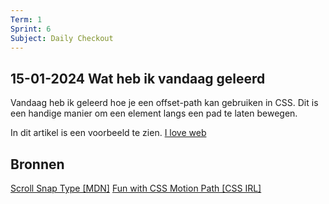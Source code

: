 ```yaml
---
Term: 1  
Sprint: 6  
Subject: Daily Checkout  
---
```


## 15-01-2024 Wat heb ik vandaag geleerd

Vandaag heb ik geleerd hoe je een offset-path kan gebruiken in CSS. Dit is een handige manier om een element langs een pad te laten bewegen.

In dit artikel is een voorbeeld te zien.
[I love web](https://divaninl.github.io/i-love-web/semester1.html#s6-offset-path)

## Bronnen

[Scroll Snap Type [MDN]](https://developer.mozilla.org/en-US/docs/Web/CSS/CSS_motion_path)
[Fun with CSS Motion Path [CSS IRL]](https://css-irl.info/fun-with-css-motion-path/)
